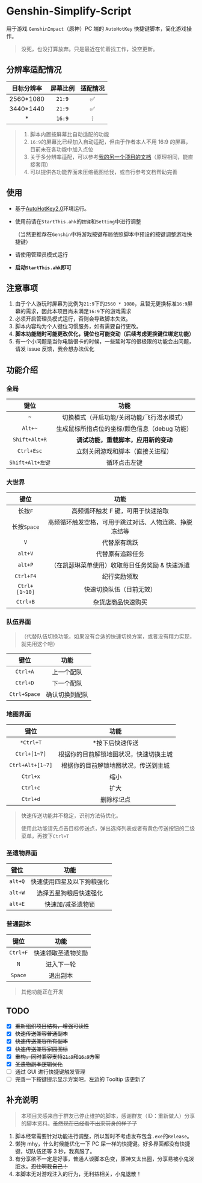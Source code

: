 # Genshin-Simplify-Script

用于游戏 `GenshinImpact`（原神）PC 端的 `AutoHotKey` 快捷键脚本，简化游戏操作。

> 没死，也没打算放弃。只是最近在忙着找工作，没空更新。

## 分辨率适配情况

| 目标分辨率 | 屏幕比例 | 适配情况 |
| :--------: | :------: | :------: |
| 2560\*1080 |  `21:9`  |    ✅    |
| 3440\*1440 |  `21:9`  |    ✅    |
|     \*     |  `16:9`  |    ❕    |

> 1. 脚本内置按屏幕比自动适配的功能
> 2. `16:9`的屏幕比已经加入自动适配，但由于作者本人不用 16:9 的屏幕，目前未在各功能中加入点位
> 3. 关于多分辨率适配，可以参考[我的另一个项目的文档](https://github.com/KINOVE/StarRail-EasyScript/blob/master/files/docs/Multiresolution.md)（原理相同，能直接套用）
> 4. 可以提供各功能界面未压缩截图给我，或自行参考文档帮助完善

## 使用

- 基于[AutoHotKey2.0](https://www.autohotkey.com/)环境运行。
- 使用前请在`StartThis.ahk`的`按键`和`Setting`中进行调整

  （当然更推荐在`Genshin`中将游戏按键布局依照脚本中预设的按键调整游戏快捷键）

- 请使用管理员模式运行
- **启动`StartThis.ahk`即可**

## 注意事项

1. 由于个人游玩时屏幕为比例为`21:9`下的`2560 * 1080`，且暂无更换标准`16:9`屏幕的需求，因此本项目尚未满足`16:9`下的游戏需求<br>
2. 必须开启管理员模式运行，否则会导致脚本失效。
3. 脚本内容均为个人键位习惯服务，如有需要自行更改。
4. **脚本功能随时可能更改优化，键位也可能变动（后续考虑更换键位绑定功能）**
5. 有一个小问题是当你电脑很卡的时候，一些延时写的很极限的功能会出问题，请发 issue 反馈，我会想办法优化

## 功能介绍

### 全局

|       键位       |                     功能                      |
| :--------------: | :-------------------------------------------: |
|       `~`        |  切换模式（开启功能/关闭功能/飞行潜水模式）   |
|     `Alt+~`      | 生成鼠标所指点位的坐标/颜色信息（debug 功能） |
|  `Shift+Alt+R`   |     **调试功能，重载脚本，应用新的变动**      |
|    `Ctrl+Esc`    |       立刻关闭游戏和脚本（直接关进程）        |
| `Shift+Alt+左键` |                 循环点击左键                  |

### 大世界

|     键位      |                          功能                          |
| :-----------: | :----------------------------------------------------: |
|    长按`F`    |           高频循环触发 F 键，可用于快速拾取            |
|  长按`Space`  | 高频循环触发空格，可用于跳过对话、人物连跳、挣脱冻结等 |
|      `V`      |                      代替原有跳跃                      |
|    `alt+V`    |                    代替原有追踪任务                    |
|    `alt+P`    |    （在凯瑟琳菜单使用）收取每日任务奖励 & 快速派遣     |
|   `Ctrl+F4`   |                      纪行奖励领取                      |
| `Ctrl+[1~10]` |                快速切换队伍（目前无效）                |
|   `Ctrl+B`    |                   杂货店商品快速购买                   |

### 队伍界面

> （代替队伍切换功能，如果没有合适的快速切换方案，或者没有精力实现，就先用这个吧）

|     键位     |      功能      |
| :----------: | :------------: |
|   `Ctrl+A`   |   上一个配队   |
|   `Ctrl+D`   |   下一个配队   |
| `Ctrl+Space` | 确认切换到配队 |

### 地图界面

|       键位       |                  功能                  |
| :--------------: | :------------------------------------: |
|    `*Ctrl+T`     |            \*按下后快速传送            |
|   `Ctrl+[1~7]`   | 根据你的目前解锁地图状况，快速切换主城 |
| `Ctrl+Alt+[1~7]` |  根据你的目前解锁地图状况，传送到主城  |
|     `Ctrl+x`     |                  缩小                  |
|     `Ctrl+c`     |                  扩大                  |
|     `Ctrl+d`     |               删除标记点               |

> 快速传送功能并不稳定，识别方法待优化。
>
> 使用此功能请先点击目标传送点，弹出选择列表或者有黄色传送按钮的二级菜单，再按下`Ctrl+T`

### 圣遗物界面

|  键位   |            功能            |
| :-----: | :------------------------: |
| `alt+Q` | 快速使用四星及以下狗粮强化 |
| `alt+W` |   选择五星狗粮后快速强化   |
| `alt+E` |     快速加/减圣遗物锁      |

### 普通副本

|   键位   |        功能        |
| :------: | :----------------: |
| `Ctrl+F` | 快速领取圣遗物奖励 |
|   `N`    |     进入下一轮     |
| `Space`  |      退出副本      |

> 其他功能正在开发

## TODO

- [x] ~~重新组织项目结构，增强可读性~~
- [x] ~~快速传送兼容普通副本~~
- [x] ~~快速传送兼容所有副本~~
- [x] ~~快速传送兼容家园图标~~
- [x] ~~重构，同时兼容支持`21:9`和`16:9`方案~~
- [x] ~~圣遗物副本逻辑优化~~
- [ ] 通过 GUI 进行快捷键触发管理
- [ ] 完善一下按键提示显示方案吧，左边的 Tooltip 该更新了

## 补充说明

> 本项目灵感来自于群友已停止维护的脚本，感谢群友（ID：重新做人）分享的脚本资料。~~虽然现在已经看不出来前身的样子了~~

1. 脚本经常需要针对功能进行调整，所以暂时不考虑发布包含`.exe`的`Release`。
2. 懒狗 mhy，什么时候能优化一下 PC 屎一样的快捷键。好多界面都没有快捷键，切队伍还等 3 秒，我真服了。
3. 有分享欲不一定是好事，普通人谈脚本色变，原神又太出圈，分享易被小鬼泼脏水。~~忍住啊我自己！~~
4. 本脚本无对游戏注入的行为，无利益相关，小鬼退散！
